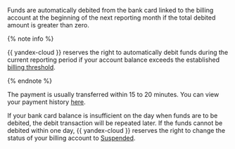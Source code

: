 Funds are automatically debited from the bank card linked to the billing account at the beginning of the next reporting month if the total debited amount is greater than zero.

{% note info %}

{{ yandex-cloud }} reserves the right to automatically debit funds during the current reporting period if your account balance exceeds the established [billing threshold](../concepts/credit-limit.md).

{% endnote %}

The payment is usually transferred within 15 to 20 minutes. You can view your payment history [here](../operations/check-bill-history.md).

If your bank card balance is insufficient on the day when funds are to be debited, the debit transaction will be repeated later. If the funds cannot be debited within one day, {{ yandex-cloud }} reserves the right to change the status of your billing account to [Suspended](../concepts/billing-account.md#conditions).

